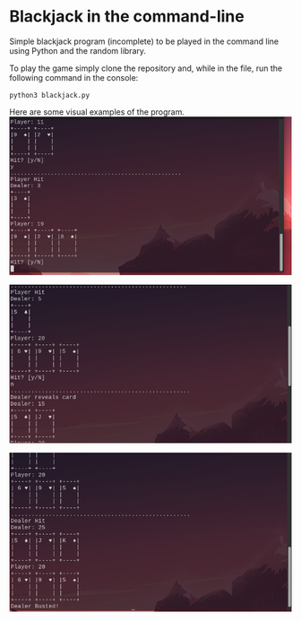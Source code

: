 # Blackjack in the command-line
Simple blackjack program (incomplete) to be played in the command line using Python and the random library.


To play the game simply clone the repository and, while in the file, run the following command in the console:
```
python3 blackjack.py
```



Here are some visual examples of the program.
![Example1](imgs/VisualExample.png)

![Example2](imgs/VisualExample2.png)

![Example3](imgs/VisualExample3.png)



